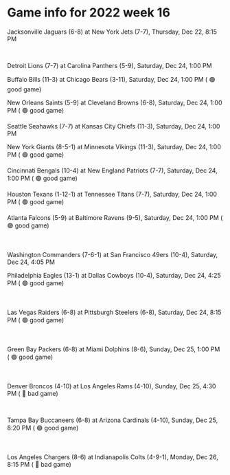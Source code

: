 # Game info for 2022 week 16

Jacksonville Jaguars (6-8) at New York Jets (7-7), Thursday, Dec 22, 8:15 PM


<br/>

Detroit Lions (7-7) at Carolina Panthers (5-9), Saturday, Dec 24, 1:00 PM

Buffalo Bills (11-3) at Chicago Bears (3-11), Saturday, Dec 24, 1:00 PM (	:green_circle: good game)

New Orleans Saints (5-9) at Cleveland Browns (6-8), Saturday, Dec 24, 1:00 PM (	:green_circle: good game)

Seattle Seahawks (7-7) at Kansas City Chiefs (11-3), Saturday, Dec 24, 1:00 PM

New York Giants (8-5-1) at Minnesota Vikings (11-3), Saturday, Dec 24, 1:00 PM (	:green_circle: good game)

Cincinnati Bengals (10-4) at New England Patriots (7-7), Saturday, Dec 24, 1:00 PM (	:green_circle: good game)

Houston Texans (1-12-1) at Tennessee Titans (7-7), Saturday, Dec 24, 1:00 PM (	:green_circle: good game)

Atlanta Falcons (5-9) at Baltimore Ravens (9-5), Saturday, Dec 24, 1:00 PM (	:green_circle: good game)


<br/>

Washington Commanders (7-6-1) at San Francisco 49ers (10-4), Saturday, Dec 24, 4:05 PM

Philadelphia Eagles (13-1) at Dallas Cowboys (10-4), Saturday, Dec 24, 4:25 PM (	:green_circle: good game)


<br/>

Las Vegas Raiders (6-8) at Pittsburgh Steelers (6-8), Saturday, Dec 24, 8:15 PM (	:green_circle: good game)


<br/>

Green Bay Packers (6-8) at Miami Dolphins (8-6), Sunday, Dec 25, 1:00 PM (	:green_circle: good game)


<br/>

Denver Broncos (4-10) at Los Angeles Rams (4-10), Sunday, Dec 25, 4:30 PM (	:red_circle: bad game)


<br/>

Tampa Bay Buccaneers (6-8) at Arizona Cardinals (4-10), Sunday, Dec 25, 8:20 PM (	:green_circle: good game)


<br/>

Los Angeles Chargers (8-6) at Indianapolis Colts (4-9-1), Monday, Dec 26, 8:15 PM (	:red_circle: bad game)

